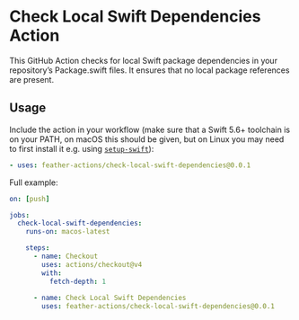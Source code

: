 # Check Local Swift Dependencies Action

This GitHub Action checks for local Swift package dependencies in your repository’s Package.swift files. It ensures that no local package references are present.

## Usage

Include the action in your workflow (make sure that a Swift 5.6+ toolchain is on your PATH, on macOS this should be given, but on Linux you may need to first install it e.g. using [`setup-swift`](https://github.com/fwal/setup-swift)):

```yaml
- uses: feather-actions/check-local-swift-dependencies@0.0.1
```
Full example:

```yaml
on: [push]

jobs:
  check-local-swift-dependencies:
    runs-on: macos-latest

    steps:
      - name: Checkout
        uses: actions/checkout@v4
        with:
          fetch-depth: 1
  
      - name: Check Local Swift Dependencies
        uses: feather-actions/check-local-swift-dependencies@0.0.1
```


